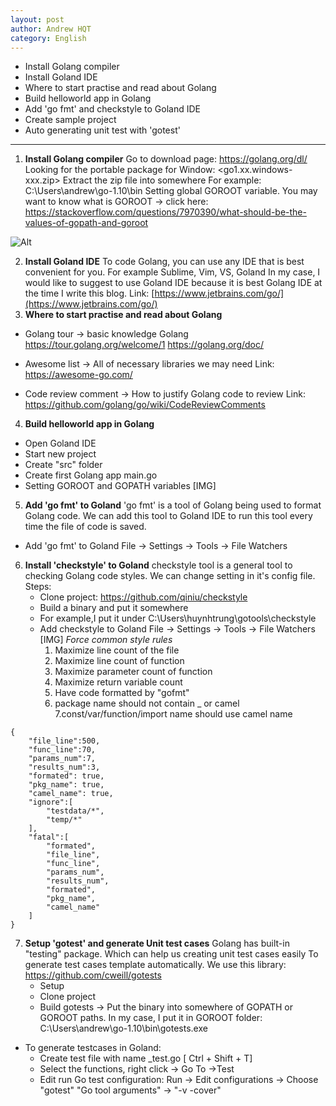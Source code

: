 ```yaml
---
layout: post
author: Andrew HQT
category: English
---
```

* Install Golang compiler 
* Install Goland IDE
* Where to start practise and read about Golang
* Build helloworld app in Golang
* Add 'go fmt' and checkstyle to Goland IDE
* Create sample project 
* Auto generating unit test with 'gotest'
---
1. **Install Golang compiler**
    Go to download page: https://golang.org/dl/
    Looking for the portable package for Window: <go1.xx.windows-xxx.zip>
    Extract the zip file into somewhere
    For example: C:\Users\andrew\go-1.10\bin
    Setting global GOROOT variable. You may want to know what is GOROOT -> click here: https://stackoverflow.com/questions/7970390/what-should-be-the-values-of-gopath-and-goroot

![Alt](/wp.png "Titlt")

2. **Install Goland IDE**
    To code Golang, you can use any IDE that is best convenient for you. 
    For example Sublime, Vim, VS, Goland
    In my case, I would like to suggest to use Goland IDE because it is best Golang IDE at the time I write this blog.
    Link: [https://www.jetbrains.com/go/](https://www.jetbrains.com/go/)
3. **Where to start practise and read about Golang**
- Golang tour -> basic knowledge Golang 
https://tour.golang.org/welcome/1
https://golang.org/doc/

- Awesome list -> All of necessary libraries we may need
Link: https://awesome-go.com/

- Code review comment -> How to justify Golang code to review
Link: https://github.com/golang/go/wiki/CodeReviewComments

4. **Build helloworld app in Golang**
- Open Goland IDE
- Start new project
- Create "src" folder
- Create first Golang app
    main.go
- Setting GOROOT and GOPATH variables
    [IMG]
5. **Add 'go fmt' to Goland**
'go fmt' is a tool of Golang being used to format Golang code. We can add this tool to Goland IDE to run this tool every time the file of code is saved. 

- Add 'go fmt' to Goland
              File -> Settings -> Tools -> File Watchers
6. **Install 'checkstyle' to Goland**
checkstyle tool is a general tool to checking Golang code styles. We can change setting in it's config file. 
Steps:
    - Clone project: https://github.com/qiniu/checkstyle
    - Build a binary and put it somewhere
    - For example,I put it under C:\Users\huynhtrung\gotools\checkstyle
    - Add checkstyle to Goland
          File -> Settings -> Tools -> File Watchers 
[IMG]
 *Force common style rules*
        1. Maximize line count of the file
        2. Maximize line count of function
        3. Maximize parameter count of function
        4. Maximize return variable count
        5. Have code formatted by "gofmt"
        6. package name should not contain _ or camel
        7.const/var/function/import name should use camel name
~~~
{
    "file_line":500,
    "func_line":70,
    "params_num":7,
    "results_num":3,
    "formated": true,
    "pkg_name": true,
    "camel_name": true,
    "ignore":[
        "testdata/*",
        "temp/*"
    ],
    "fatal":[
        "formated",
        "file_line",
        "func_line",
        "params_num",
        "results_num",
        "formated",
        "pkg_name",
        "camel_name"
    ]
}
~~~
7. **Setup 'gotest' and generate Unit test cases**
Golang has built-in "testing" package. Which can help us creating unit test cases easily
To generate test cases template automatically. We use this library:
https://github.com/cweill/gotests
    - Setup
    - Clone project
    - Build gotests
-> Put the binary into somewhere of GOPATH or GOROOT paths.
In my case, I put it in GOROOT folder: C:\Users\andrew\go-1.10\bin\gotests.exe

- To generate testcases in Goland:
    + Create test file with name <go filename>_test.go [ Ctrl + Shift + T]
    + Select the functions, right click -> Go To ->Test
    + Edit run Go test configuration:
            Run -> Edit configurations -> 
            Choose "gotest"
            "Go tool arguments" -> "-v -cover"

